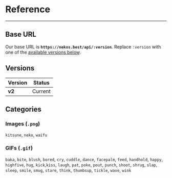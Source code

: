 # Reference

---

## Base URL

Our base URL is **`https://nekos.best/api/:version`**. Replace `:version` with one of the [available versions below](#versions).

## Versions

| Version | Status |
|----|----|
|  **v2**  |  Current  |

## Categories

### Images (`.png`)

`kitsune`, `neko`, `waifu`

### GIFs (`.gif`)

`baka`, `bite`, `blush`, `bored`, `cry`, `cuddle`, `dance`, `facepalm`, `feed`, `handhold`, `happy`, `highfive`, `hug`, `kick`,`kiss`, `laugh`, `pat`, `poke`, `pout`, `punch`, `shoot`, `shrug`, `slap`, `sleep`, `smile`, `smug`, `stare`, `think`, `thumbsup`, `tickle`, `wave`, `wink`
